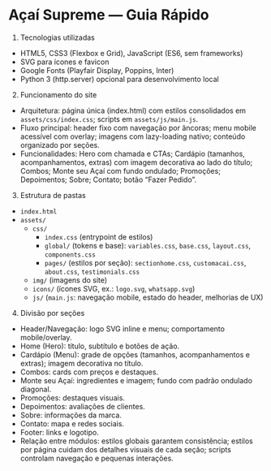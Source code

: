 # Açaí Supreme — Guia Rápido

1) Tecnologias utilizadas
- HTML5, CSS3 (Flexbox e Grid), JavaScript (ES6, sem frameworks)
- SVG para ícones e favicon
- Google Fonts (Playfair Display, Poppins, Inter)
- Python 3 (http.server) opcional para desenvolvimento local

2) Funcionamento do site
- Arquitetura: página única (index.html) com estilos consolidados em `assets/css/index.css`; scripts em `assets/js/main.js`.
- Fluxo principal: header fixo com navegação por âncoras; menu mobile acessível com overlay; imagens com lazy-loading nativo; conteúdo organizado por seções.
- Funcionalidades: Hero com chamada e CTAs; Cardápio (tamanhos, acompanhamentos, extras) com imagem decorativa ao lado do título; Combos; Monte seu Açaí com fundo ondulado; Promoções; Depoimentos; Sobre; Contato; botão “Fazer Pedido”.

3) Estrutura de pastas
- `index.html`
- `assets/`
  - `css/`
    - `index.css` (entrypoint de estilos)
    - `global/` (tokens e base): `variables.css`, `base.css`, `layout.css`, `components.css`
    - `pages/` (estilos por seção): `sectionhome.css`, `customacai.css`, `about.css`, `testimonials.css`
  - `img/` (imagens do site)
  - `icons/` (ícones SVG, ex.: `logo.svg`, `whatsapp.svg`)
  - `js/` (`main.js`: navegação mobile, estado do header, melhorias de UX)

4) Divisão por seções
- Header/Navegação: logo SVG inline e menu; comportamento mobile/overlay.
- Home (Hero): título, subtítulo e botões de ação.
- Cardápio (Menu): grade de opções (tamanhos, acompanhamentos e extras); imagem decorativa no título.
- Combos: cards com preços e destaques.
- Monte seu Açaí: ingredientes e imagem; fundo com padrão ondulado diagonal.
- Promoções: destaques visuais.
- Depoimentos: avaliações de clientes.
- Sobre: informações da marca.
- Contato: mapa e redes sociais.
- Footer: links e logotipo.
- Relação entre módulos: estilos globais garantem consistência; estilos por página cuidam dos detalhes visuais de cada seção; scripts controlam navegação e pequenas interações.